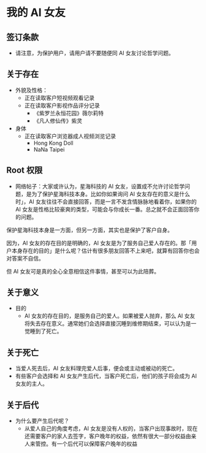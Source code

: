 # 我的 AI 女友

## 签订条款

- 请注意，为保护用户，请用户请不要随便同 AI 女友讨论哲学问题。

## 关于存在

- 外貌及性格：
  - 正在读取客户短视频观看记录
  - 正在读取客户影视作品评分记录
    - 《紫罗兰永恒花园》薇尔莉特
    - 《凡人修仙传》紫灵
- 身体
  - 正在读取客户浏览器成人视频浏览记录
    - Hong Kong Doll
    - NaNa Taipei

## Root 权限

- 网络帖子：大家或许认为，星海科技的 AI 女友，设置成不允许讨论哲学问题，是为了保护星海科技本身。比如你如果询问 AI 女友存在的意义是什么时」，AI 女友往往不会直接回答，而是一言不发含情脉脉地看着你，如果你的 AI 女友是性格比较豪爽的类型，可能会与你成长一番。总之就不会正面回答你的问题。

保护星海科技本身是一方面，但另一方面，其实也是保护了客户自身。

因为，AI 女友的存在目的是明确的，AI 女友是为了服务自己爱人存在的。那「用户本身存在的目的」是什么呢？估计有很多朋友回答不上来吧，就算有回答你也会对答案不自信。

但 AI 女友可是真的全心全意相信这件事情，甚至可以为此陪葬。

## 关于意义

- 目的
  - AI 女友的存在目的，是服务自己的爱人。如果被爱人抛弃，那么 AI 女友将失去存在意义。通常她们会选择直接沉睡到维修期结束，可以认为是一觉睡到了死亡。

## 关于死亡

- 当爱人死去后，AI 女友料理完爱人后事，便会或主动或被动的死亡。
- 有些客户会选择和 AI 女友产生后代，当客户死亡后，他们的孩子将会成为 AI 女友的主人。

## 关于后代

- 为什么要产生后代呢？
  - 从爱人自己的角度考虑，AI 女友是没有人权的，当客户出现事故时，现在还需要客户的家人去签字，客户晚年的权益，依然有很大一部分权益由亲人来管控。有一个后代可以保障客户晚年的权益
